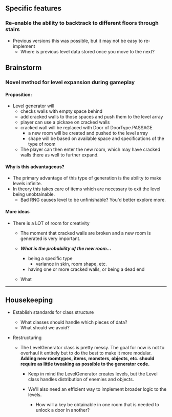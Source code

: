 ## Specific features

### Re-enable the ability to backtrack to different floors through stairs

- Previous versions this was possible, but it may not be easy to re-implement
  - Where is previous level data stored once you move to the next?

## Brainstorm

### Novel method for level expansion during gameplay

#### Proposition:

- Level generator will
  - checks walls with empty space behind
  - add cracked walls to those spaces and push them to the level array
  - player can use a pickaxe on cracked walls
  - cracked wall will be replaced with Door of DoorType.PASSAGE
    - a new room will be created and pushed to the level array
    - shape will be based on available space and specifications of the type of room
  - The player can then enter the new room, which may have cracked walls there as well to further expand.

#### Why is this advantageous?

- The primary advantage of this type of generation is the ability to make levels infinite.
- In theory this takes care of items which are necessary to exit the level being unobtainable.
  - Bad RNG causes level to be unfinishable? You'd better explore more.

#### More ideas

- There is a LOT of room for creativity

  - The moment that cracked walls are broken and a new room is generated is very important.
  - **_What is the probability of the new room..._**

    - being a specific type
      - variance in skin, room shape, etc.
    - having one or more cracked walls, or being a dead end

  - What

---

## Housekeeping

- Establish standards for class structure

  - What classes should handle which pieces of data?
  - What should we avoid?

- Restructuring

  - The LevelGenerator class is pretty messy. The goal for now is not to overhaul it entirely but to do the best to make it more modular. **Adding new roomtypes, items, monsters, objects, etc. should require as little tweaking as possible to the generator code.**

    - Keep in mind the LevelGenerator creates levels, but the Level class handles distribution of enemies and objects.

    - We'll also need an efficient way to implement broader logic to the levels.
      - How will a key be obtainable in one room that is needed to unlock a door in another?

